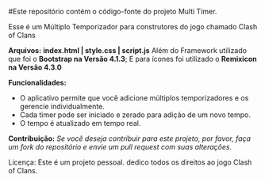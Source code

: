 #Este repositório contém o código-fonte do projeto Multi Timer.

Esse é um Múltiplo Temporizador para construtores do jogo chamado Clash of Clans

__Arquivos:__
**index.html | style.css | script.js**
Além do Framework utilizado que foi o **Bootstrap na Versão 4.1.3**;
E para ícones foi utilizado o **Remixicon na Versão 4.3.0**

__Funcionalidades:__
- O aplicativo permite que você adicione múltiplos temporizadores e os gerencie individualmente.
- Cada timer pode ser iniciado e zerado para adição de um novo tempo.
- O tempo é atualizado em tempo real.

__Contribuição:__
*Se você deseja contribuir para este projeto, por favor, faça um fork do repositório e envie um pull request com suas alterações.*

Licença:
Este é um projeto pessoal.
dedico todos os direitos ao jogo Clash of Clans.
